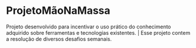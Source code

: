 # ProjetoMãoNaMassa
Projeto desenvolvido para incentivar o uso prático do conhecimento adquirido sobre ferramentas e tecnologias existentes. | Esse projeto contem a resolução de diversos desafios semanais.
